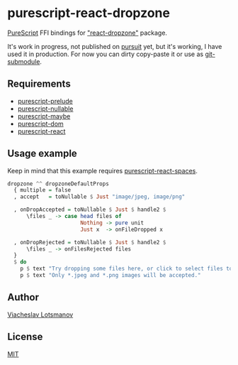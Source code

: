 # purescript-react-dropzone

[PureScript][purescript] FFI bindings for ["react-dropzone"][dropzone] package.

It's work in progress, not published on [pursuit][pursuit] yet,
but it's working, I have used it in production.
For now you can dirty copy-paste it or use as [git-submodule][submodule].

## Requirements

- [purescript-prelude][purescript-prelude]
- [purescript-nullable][purescript-nullable]
- [purescript-maybe][purescript-maybe]
- [purescript-dom][purescript-dom]
- [purescript-react][purescript-react]

## Usage example

Keep in mind that this example requires [purescript-react-spaces][purescript-react-spaces].

```purescript
dropzone ^^ dropzoneDefaultProps
  { multiple = false
  , accept   = toNullable $ Just "image/jpeg, image/png"

  , onDropAccepted = toNullable $ Just $ handle2 $
      \files _ -> case head files of
                       Nothing -> pure unit
                       Just x  -> onFileDropped x

  , onDropRejected = toNullable $ Just $ handle2 $
      \files _ -> onFilesRejected files
  }
  $ do
    p $ text "Try dropping some files here, or click to select files to upload."
    p $ text "Only *.jpeg and *.png images will be accepted."
```

## Author

[Viacheslav Lotsmanov](https://github.com/unclechu)

## License

[MIT](LICENSE)

[purescript]: http://www.purescript.org
[pursuit]: https://pursuit.purescript.org
[dropzone]: https://github.com/react-dropzone/react-dropzone
[submodule]: https://www.git-scm.com/docs/gitsubmodules

[purescript-prelude]: https://pursuit.purescript.org/packages/purescript-prelude/3.1.0
[purescript-maybe]: https://pursuit.purescript.org/packages/purescript-maybe/3.0.0
[purescript-nullable]: https://pursuit.purescript.org/packages/purescript-nullable/3.0.0
[purescript-dom]: https://pursuit.purescript.org/packages/purescript-dom/4.15.0
[purescript-react]: https://pursuit.purescript.org/packages/purescript-react/5.1.0
[purescript-react-spaces]: https://pursuit.purescript.org/packages/purescript-react-spaces/1.0.1
